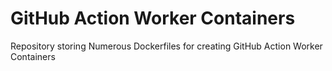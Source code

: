 # GitHub Action Worker Containers
Repository storing Numerous Dockerfiles for creating GitHub Action Worker Containers
